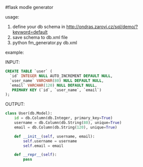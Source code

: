 #flask modle generator


usage:

1. define your db schema in http://ondras.zarovi.cz/sql/demo/?keyword=default
2. save schema to db.xml file
3. python fm_generator.py db.xml


example:

INPUT:
``` sql
CREATE TABLE `user` (
  `id` INTEGER NULL AUTO_INCREMENT DEFAULT NULL,
  `user_name` VARCHAR(80) NULL DEFAULT NULL,
  `email` VARCHAR(120) NULL DEFAULT NULL,
   PRIMARY KEY (`id`, `user_name`, `email`)
);
```

OUTPUT:
``` python
class User(db.Model):
    id = db.Column(db.Integer, primary_key=True)
    username = db.Column(db.String(80), unique=True)
    email = db.Column(db.String(120), unique=True)

    def __init__(self, username, email):
        self.username = username
        self.email = email

    def __repr__(self):
        pass
```
